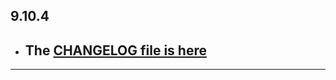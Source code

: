 ## 9.10.4

- ## The [CHANGELOG file is here](https://flutter-sound.canardoux.xyz/changelog.html)

-----------------------------------------------------------------------------------------------------------------------------------
